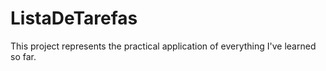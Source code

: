 # ListaDeTarefas
This project represents the practical application of everything I've learned so far.
